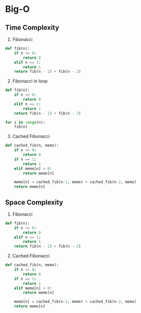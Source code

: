 # Big-O

## Time Complexity

1. Fibonacci
```python
def fib(n):
    if n <= 0:
        return 0
    elif n == 1:
        return 1
    return fib(n - 1) + fib(n - 2)
```
2. Fibonacci in loop
```python
def fib(n):
    if n <= 0:
        return 0
    elif n == 1:
        return 1
    return fib(n - 1) + fib(n - 2)

for i in range(n):
    fib(n)
```

3. Cached Fibonacci
```python
def cached_fib(n, memo):
    if n <= 0:
        return 0
    if n == 1:
        return 1
    elif memo[n] > 0:
        return memo[n]

    memo[n] = cached_fib(n-1, memo) + cached_fib(n-2, memo)
    return memo[n]
```

## Space Complexity
1. Fibonacci
```python
def fib(n):
    if n <= 0:
        return 0
    elif n == 1:
        return 1
    return fib(n - 1) + fib(n - 2)
```

2. Cached Fibonacci
```python
def cached_fib(n, memo):
    if n <= 0:
        return 0
    if n == 1:
        return 1
    elif memo[n] > 0:
        return memo[n]

    memo[n] = cached_fib(n-1, memo) + cached_fib(n-2, memo)
    return memo[n]
```


